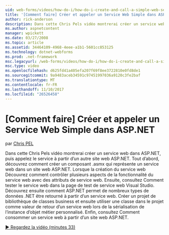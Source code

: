 ```yaml
---
uid: web-forms/videos/how-do-i/how-do-i-create-and-call-a-simple-web-service-in-aspnet
title: '[Comment faire] Créer et appeler un Service Web Simple dans ASP.NET | Documents Microsoft'
author: rick-anderson
description: Dans cette Chris Pels vidéo montrerai créer un service web dans ASP.NET, puis appelez le service à partir d’un autre site web ASP.NET. Tout d’abord, apprendre à créer...
ms.author: aspnetcontent
manager: wpickett
ms.date: 03/27/2008
ms.topic: article
ms.assetid: 34464109-4968-4eee-a1b1-5601cc853125
ms.technology: dotnet-webforms
ms.prod: .net-framework
msc.legacyurl: /web-forms/videos/how-do-i/how-do-i-create-and-call-a-simple-web-service-in-aspnet
msc.type: video
ms.openlocfilehash: d625fd41a405efa207f69f8ee3722810e0fd8de1
ms.sourcegitcommit: 9a9483aceb34591c97451997036a9120c3fe2baf
ms.translationtype: MT
ms.contentlocale: fr-FR
ms.lasthandoff: 11/10/2017
ms.locfileid: "26526458"
---
```

<a name="how-do-i-create-and-call-a-simple-web-service-in-aspnet"></a>[Comment faire] Créer et appeler un Service Web Simple dans ASP.NET
====================
par [Chris PEL](https://twitter.com/chrispels)

Dans cette Chris Pels vidéo montrerai créer un service web dans ASP.NET, puis appelez le service à partir d’un autre site web ASP.NET. Tout d’abord, découvrez comment créer un composant .asmx qui représente un service web dans un site web ASP.NET. Lorsque la création du service web Découvrez comment contrôler plusieurs aspects de la fonctionnalité du service web avec des attributs de service web. Ensuite, consultez Comment tester le service web dans la page de test de service web Visual Studio. Découvrez ensuite comment ASP.NET permet de nombreux types de données .NET être retourné à partir d’un service web. Créer un projet de bibliothèque de classes business et ensuite utiliser une classe dans le projet comme valeur de retour d’un service web lors de la sérialisation de l’instance d’objet métier personnalisé. Enfin, consultez Comment consommer un service web à partir d’un site web ASP.NET.

[&#9654; Regardez la vidéo (minutes 33)](https://channel9.msdn.com/Blogs/ASP-NET-Site-Videos/how-do-i-create-and-call-a-simple-web-service-in-aspnet)
